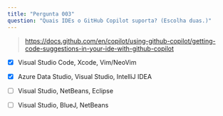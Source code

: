 ```yaml
---
title: "Pergunta 003"
question: "Quais IDEs o GitHub Copilot suporta? (Escolha duas.)"
---
```


> https://docs.github.com/en/copilot/using-github-copilot/getting-code-suggestions-in-your-ide-with-github-copilot
- [x] Visual Studio Code, Xcode, Vim/NeoVim
- [x] Azure Data Studio, Visual Studio, IntelliJ IDEA
- [ ] Visual Studio, NetBeans, Eclipse
- [ ] Visual Studio, BlueJ, NetBeans

